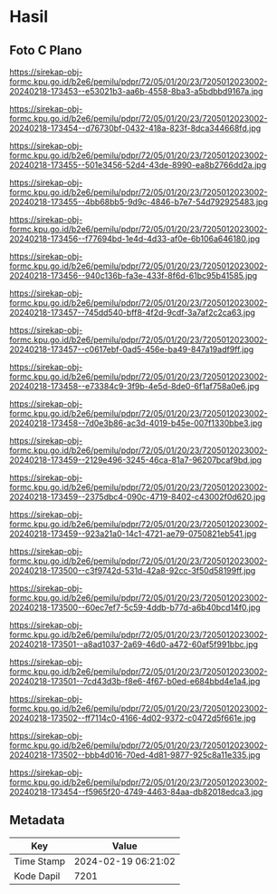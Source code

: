 # Hasil

## Foto C Plano

https://sirekap-obj-formc.kpu.go.id/b2e6/pemilu/pdpr/72/05/01/20/23/7205012023002-20240218-173453--e53021b3-aa6b-4558-8ba3-a5bdbbd9167a.jpg

https://sirekap-obj-formc.kpu.go.id/b2e6/pemilu/pdpr/72/05/01/20/23/7205012023002-20240218-173454--d76730bf-0432-418a-823f-8dca344668fd.jpg

https://sirekap-obj-formc.kpu.go.id/b2e6/pemilu/pdpr/72/05/01/20/23/7205012023002-20240218-173455--501e3456-52d4-43de-8990-ea8b2766dd2a.jpg

https://sirekap-obj-formc.kpu.go.id/b2e6/pemilu/pdpr/72/05/01/20/23/7205012023002-20240218-173455--4bb68bb5-9d9c-4846-b7e7-54d792925483.jpg

https://sirekap-obj-formc.kpu.go.id/b2e6/pemilu/pdpr/72/05/01/20/23/7205012023002-20240218-173456--f77694bd-1e4d-4d33-af0e-6b106a646180.jpg

https://sirekap-obj-formc.kpu.go.id/b2e6/pemilu/pdpr/72/05/01/20/23/7205012023002-20240218-173456--940c136b-fa3e-433f-8f6d-61bc95b41585.jpg

https://sirekap-obj-formc.kpu.go.id/b2e6/pemilu/pdpr/72/05/01/20/23/7205012023002-20240218-173457--745dd540-bff8-4f2d-9cdf-3a7af2c2ca63.jpg

https://sirekap-obj-formc.kpu.go.id/b2e6/pemilu/pdpr/72/05/01/20/23/7205012023002-20240218-173457--c0617ebf-0ad5-456e-ba49-847a19adf9ff.jpg

https://sirekap-obj-formc.kpu.go.id/b2e6/pemilu/pdpr/72/05/01/20/23/7205012023002-20240218-173458--e73384c9-3f9b-4e5d-8de0-6f1af758a0e6.jpg

https://sirekap-obj-formc.kpu.go.id/b2e6/pemilu/pdpr/72/05/01/20/23/7205012023002-20240218-173458--7d0e3b86-ac3d-4019-b45e-007f1330bbe3.jpg

https://sirekap-obj-formc.kpu.go.id/b2e6/pemilu/pdpr/72/05/01/20/23/7205012023002-20240218-173459--2129e496-3245-46ca-81a7-96207bcaf9bd.jpg

https://sirekap-obj-formc.kpu.go.id/b2e6/pemilu/pdpr/72/05/01/20/23/7205012023002-20240218-173459--2375dbc4-090c-4719-8402-c43002f0d620.jpg

https://sirekap-obj-formc.kpu.go.id/b2e6/pemilu/pdpr/72/05/01/20/23/7205012023002-20240218-173459--923a21a0-14c1-4721-ae79-0750821eb541.jpg

https://sirekap-obj-formc.kpu.go.id/b2e6/pemilu/pdpr/72/05/01/20/23/7205012023002-20240218-173500--c3f9742d-531d-42a8-92cc-3f50d58199ff.jpg

https://sirekap-obj-formc.kpu.go.id/b2e6/pemilu/pdpr/72/05/01/20/23/7205012023002-20240218-173500--60ec7ef7-5c59-4ddb-b77d-a6b40bcd14f0.jpg

https://sirekap-obj-formc.kpu.go.id/b2e6/pemilu/pdpr/72/05/01/20/23/7205012023002-20240218-173501--a8ad1037-2a69-46d0-a472-60af5f991bbc.jpg

https://sirekap-obj-formc.kpu.go.id/b2e6/pemilu/pdpr/72/05/01/20/23/7205012023002-20240218-173501--7cd43d3b-f8e6-4f67-b0ed-e684bbd4e1a4.jpg

https://sirekap-obj-formc.kpu.go.id/b2e6/pemilu/pdpr/72/05/01/20/23/7205012023002-20240218-173502--ff7114c0-4166-4d02-9372-c0472d5f661e.jpg

https://sirekap-obj-formc.kpu.go.id/b2e6/pemilu/pdpr/72/05/01/20/23/7205012023002-20240218-173502--bbb4d016-70ed-4d81-9877-925c8a11e335.jpg

https://sirekap-obj-formc.kpu.go.id/b2e6/pemilu/pdpr/72/05/01/20/23/7205012023002-20240218-173454--f5965f20-4749-4463-84aa-db82018edca3.jpg


## Metadata

| Key        | Value               |
| ---------- | ------------------- |
| Time Stamp | 2024-02-19 06:21:02 |
| Kode Dapil | 7201                |



